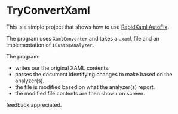 # TryConvertXaml

This is a simple project that shows how to use 
[RapidXaml.AutoFix](https://www.nuget.org/packages/RapidXaml.AutoFix/).

The program uses `XamlConverter` and takes a `.xaml` file and an 
implementation of `ICustomAnalyzer`.

The program:
- writes our the original XAML contents.
- parses the document identifying changes to make based on the analyzer(s).
- the file is modified based on what the analyzer(s) report.
- the modified file contents are then shown on screen.

feedback appreciated.
